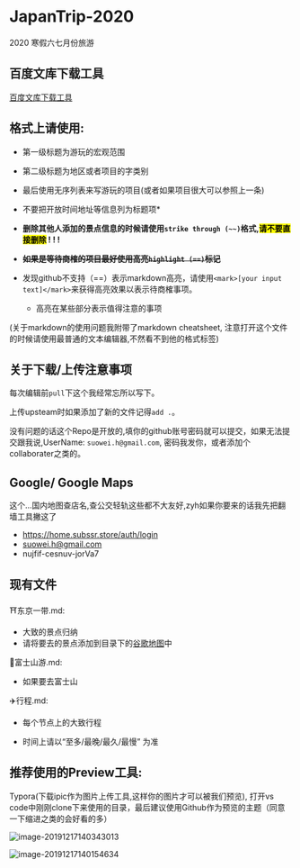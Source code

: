 # JapanTrip-2020
2020 寒假六七月份旅游

## 百度文库下载工具

[百度文库下载工具](http://www.hiwenku.com/)

## 格式上请使用:
- 第一级标题为游玩的宏观范围

- 第二级标题为地区或者项目的字类别

- 最后使用无序列表来写游玩的项目(或者如果项目很大可以参照上一条)

- 不要把开放时间地址等信息列为标题项*
-  **删除其他人添加的景点信息的时候请使用`strike through (~~)`格式,<mark>请不要直接删除</mark> ! ! !**
-  ~~**如果是等待商榷的项目最好使用高亮`highlight (==)`标记**~~
- 发现github不支持（==）表示markdown高亮，请使用`<mark>[your input text]</mark>`来获得高亮效果以表示待商榷事项。
  - 高亮在某些部分表示值得注意的事项

(关于markdown的使用问题我附带了markdown cheatsheet, 注意打开这个文件的时候请使用最普通的文本编辑器,不然看不到他的格式标签)

## 关于下载/上传注意事项
每次编辑前`pull`下这个我经常忘所以写下。

上传upsteam时如果添加了新的文件记得`add .`。 

没有问题的话这个Repo是开放的,填你的github账号密码就可以提交，如果无法提交跟我说,UserName: `suowei.h@gmail.com`, 密码我发你，或者添加个collaborater之类的。

## Google/ Google Maps
  这个...国内地图查店名,查公交轻轨这些都不大友好,zyh如果你要来的话我先把翻墙工具撇这了

- https://home.subssr.store/auth/login 
- suowei.h@gmail.com 
- nujfif-cesnuv-jorVa7

## 现有文件
⛩东京一带.md: 

- 大致的景点归纳
- 请将要去的景点添加到目录下的[谷歌地图](https://drive.google.com/open?id=1dLZIDPDTCEggfbseCkc7ACiNJ22XU7Aw&usp=sharing)中

🗻富士山游.md:

- 如果要去富士山 

✈️行程.md:

- 每个节点上的大致行程

- 时间上请以“至多/最晚/最久/最慢” 为准

## 推荐使用的Preview工具: 

  Typora(下载ipic作为图片上传工具,这样你的图片才可以被我们预览), 打开vs code中刚刚clone下来使用的目录，最后建议使用Github作为预览的主题（同意一下缩进之类的会好看的多）

![image-20191217140343013](https://tva1.sinaimg.cn/large/006tNbRwgy1g9zonynh8lj30jq0jo0zo.jpg)

![image-20191217140154634](https://tva1.sinaimg.cn/large/006tNbRwgy1g9zom3bz4vj30os0bw48f.jpg)




